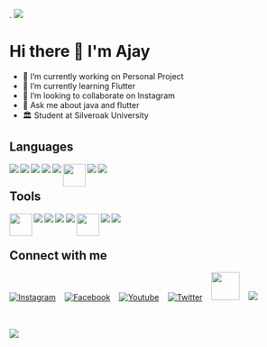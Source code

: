 .
![](https://komarev.com/ghpvc/?username=Ajaysinh1290)

# Hi there 👋  I'm Ajay 

* 🔭 I’m currently working on Personal Project
* 🌱 I’m currently learning Flutter
* 👯 I’m looking to collaborate on Instagram 
* 💬 Ask me about java and flutter
* 🏛️ Student at Silveroak University

## Languages 
<div>
<img align="left" src="https://img.icons8.com/color/40/000000/c-programming.png"/>
<img align="left" src="https://img.icons8.com/color/40/000000/c-plus-plus-logo.png"/>
<img align="left" src="https://img.icons8.com/color/40/000000/java-coffee-cup-logo.png"/>
<img align="left" src="https://img.icons8.com/color/40/000000/html-5.png"/>
<img align="left" src="https://img.icons8.com/color/40/000000/css3.png"/>
<img align="left" height="40" src="https://www.logo.wine/a/logo/MySQL/MySQL-Logo.wine.svg">
<img align="left" src="https://img.icons8.com/color/40/000000/flutter.png"/>
<img src="https://img.icons8.com/color/40/000000/dart.png">
  
</div>


## Tools

<div>
<img align="left" height="40" src="https://user-images.githubusercontent.com/11943860/46922575-7017cf80-cfe1-11e8-845a-0cd198fb546c.png"/>
<img align="left" src="https://img.icons8.com/color/40/000000/git.png"/>
<img align="left" src="https://img.icons8.com/fluent/40/000000/github.png"/>
<img align="left" src="https://img.icons8.com/color/40/000000/ubuntu.png"/>
<img align="left" src="https://img.icons8.com/fluent/40/000000/console.png"/>
<img align="left" width="40" src="https://user-images.githubusercontent.com/63580687/118648433-05197f80-b800-11eb-90aa-4abc8cfab950.png"/>
<img  align="left" src="https://img.icons8.com/fluent/40/000000/figma.png"/>
<img src="https://img.icons8.com/fluent/40/000000/visual-studio-code-2019.png"/><br><br>
</div>

  
## Connect with me

[![Instagram](https://img.icons8.com/ios/40/000000/instagram-new--v2.png)](https://www.instagram.com/ll_ajayrathod_ll/)&nbsp;&nbsp;&nbsp;
[![Facebook](https://img.icons8.com/android/40/000000/facebook-new.png)](https://www.facebook.com/ajaysinh.rathod.7927)&nbsp;&nbsp;&nbsp;
[![Youtube](https://img.icons8.com/small/40/000000/youtube.png)](https://www.youtube.com/channel/UCbhGYVadJsZtJzHYMWLNRRQ)&nbsp;&nbsp;&nbsp;
[![Twitter](https://img.icons8.com/android/40/000000/twitter.png)](https://twitter.com/Ajaysin34751867)&nbsp;&nbsp;&nbsp;
[<img height="50" src="https://user-images.githubusercontent.com/63580687/118647663-3776ad00-b7ff-11eb-9db1-8522bf3c753b.png"/>](https://www.hackerrank.com/ajaysinhrathod11)&nbsp;&nbsp;&nbsp;
[<img src="https://img.icons8.com/fluent-systems-filled/42/000000/dribbble.png"/>](https://dribbble.com/Ajaysinh1290)

<br>
<br>

<img src="https://github-readme-stats.vercel.app/api?username=Ajaysinh1290&&show_icons=true&title_color=ffffff&icon_color=bb2acf&text_color=daf7dc&bg_color=191919" />

